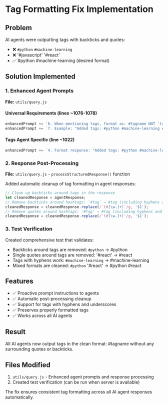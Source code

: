 # Tag Formatting Fix Implementation

## Problem
AI agents were outputting tags with backticks and quotes:
- ❌ `#python` `#machine-learning` 
- ❌ '#javascript' '#react'
- ✅ #python #machine-learning (desired format)

## Solution Implemented

### 1. Enhanced Agent Prompts
**File:** `utils/query.js`

#### Universal Requirements (lines ~1076-1078)
```javascript
enhancedPrompt += `6. When mentioning tags, format as: #tagname NOT 'tagname' or \`tagname\`\n`;
enhancedPrompt += `7. Example: "Added tags: #python #machine-learning #tensorflow" (no quotes or backticks)\n\n`;
```

#### Tags Agent Specific (line ~1022)
```javascript
enhancedPrompt += `4. Format response: "Added tags: #python #machine-learning #tensorflow" (no quotes or backticks)\n`;
```

### 2. Response Post-Processing
**File:** `utils/query.js` - `processStructuredResponse()` function

Added automatic cleanup of tag formatting in agent responses:

```javascript
// Clean up backticks around tags in the response
let cleanedResponse = agentResponse;
// Remove backticks around hashtags: `#tag` → #tag (including hyphens and underscores)
cleanedResponse = cleanedResponse.replace(/`(#[\w-]+)`/g, '$1');
// Remove quotes around hashtags: '#tag' → #tag (including hyphens and underscores)  
cleanedResponse = cleanedResponse.replace(/'(#[\w-]+)'/g, '$1');
```

### 3. Test Verification
Created comprehensive test that validates:
- Backticks around tags are removed: `#python` → #python
- Single quotes around tags are removed: '#react' → #react  
- Tags with hyphens work: `#machine-learning` → #machine-learning
- Mixed formats are cleaned: `#python` '#react' → #python #react

## Features
- ✅ Proactive prompt instructions to agents
- ✅ Automatic post-processing cleanup
- ✅ Support for tags with hyphens and underscores
- ✅ Preserves properly formatted tags
- ✅ Works across all AI agents

## Result
All AI agents now output tags in the clean format: #tagname without any surrounding quotes or backticks.

## Files Modified
1. `utils/query.js` - Enhanced agent prompts and response processing
2. Created test verification (can be run when server is available)

The fix ensures consistent tag formatting across all AI agent responses automatically.

